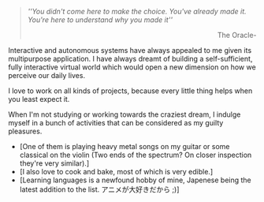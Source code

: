 > *''You didn't come here to make the choice. You've already made it. You're here to understand why you made it''* <br>
> <div dir="rtl">-The Oracle</div></p>

Interactive and autonomous systems have always appealed to me given its multipurpose application. 
I have always dreamt of building a self-sufficient, fully interactive virtual world which would open a new dimension on how we perceive our daily lives.<br>

I love to work on all kinds of projects, because every little thing helps when you least expect it.<br>

When I'm not studying or working towards the craziest dream, I indulge myself in a bunch of activities that can be considered as my guilty pleasures. 
* [One of them is playing heavy metal songs on my guitar or some classical on the violin (Two ends of the spectrum? On closer inspection they're very similar).]
* [I also love to cook and bake, most of which is very edible.]
* [Learning languages is a newfound hobby of mine, Japenese being the latest addition to the list. アニメが大好きだから ;)]


<!--
**TheSteelFist/TheSteelFist** is a ✨ _special_ ✨ repository because its `README.md` (this file) appears on your GitHub profile.

Here are some ideas to get you started:

- 🔭 I’m currently working on ...
- 🌱 I’m currently learning ...
- 👯 I’m looking to collaborate on ...
- 🤔 I’m looking for help with ...
- 💬 Ask me about ...
- 📫 How to reach me: ...
- 😄 Pronouns: ...
- ⚡ Fun fact: ...
-->

